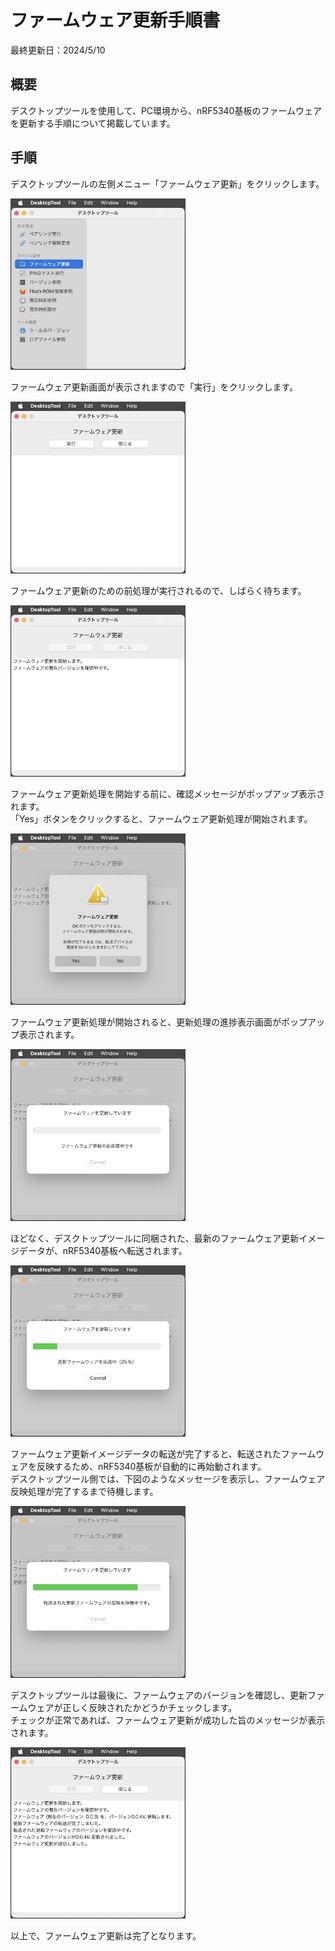 # ファームウェア更新手順書

最終更新日：2024/5/10

## 概要

デスクトップツールを使用して、PC環境から、nRF5340基板のファームウェアを更新する手順について掲載しています。

## 手順

デスクトップツールの左側メニュー「ファームウェア更新」をクリックします。

<img src="images/FWUPDATE_01.jpg" width="280">

ファームウェア更新画面が表示されますので「実行」をクリックします。

<img src="images/FWUPDATE_02.jpg" width="280">

ファームウェア更新のための前処理が実行されるので、しばらく待ちます。

<img src="images/FWUPDATE_03.jpg" width="280">

ファームウェア更新処理を開始する前に、確認メッセージがポップアップ表示されます。<br>
「Yes」ボタンをクリックすると、ファームウェア更新処理が開始されます。

<img src="images/FWUPDATE_04.jpg" width="280">

ファームウェア更新処理が開始されると、更新処理の進捗表示画面がポップアップ表示されます。

<img src="images/FWUPDATE_05.jpg" width="280">

ほどなく、デスクトップツールに同梱された、最新のファームウェア更新イメージデータが、nRF5340基板へ転送されます。

<img src="images/FWUPDATE_06.jpg" width="280">

ファームウェア更新イメージデータの転送が完了すると、転送されたファームウェアを反映するため、nRF5340基板が自動的に再始動されます。<br>
デスクトップツール側では、下図のようなメッセージを表示し、ファームウェア反映処理が完了するまで待機します。

<img src="images/FWUPDATE_07.jpg" width="280">

デスクトップツールは最後に、ファームウェアのバージョンを確認し、更新ファームウェアが正しく反映されたかどうかチェックします。<br>
チェックが正常であれば、ファームウェア更新が成功した旨のメッセージが表示されます。

<img src="images/FWUPDATE_08.jpg" width="280">

以上で、ファームウェア更新は完了となります。
